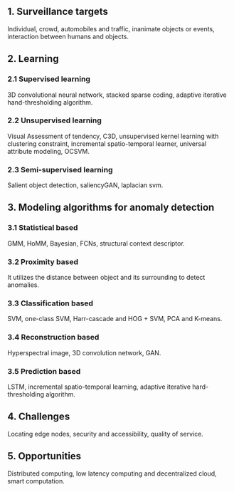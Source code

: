 <h2>1. Surveillance targets</h2>
Individual, crowd, automobiles and traffic, inanimate objects or events, interaction between humans and objects.
<h2>2. Learning</h2>
<h3>2.1 Supervised learning</h3>
3D convolutional neural network, stacked sparse coding, adaptive iterative hand-thresholding algorithm.
<h3>2.2 Unsupervised learning</h3>
Visual Assessment of tendency, C3D, unsupervised kernel learning with clustering constraint, incremental spatio-temporal learner, universal attribute modeling, OCSVM.
<h3>2.3 Semi-supervised learning</h3>
Salient object detection, saliencyGAN, laplacian svm.
<h2>3. Modeling algorithms for anomaly detection</h2>
<h3>3.1 Statistical based</h3>
GMM, HoMM, Bayesian, FCNs, structural context descriptor.
<h3>3.2 Proximity based</h3>
It utilizes the distance between object and its surrounding to detect anomalies.
<h3>3.3 Classification based</h3>
SVM, one-class SVM, Harr-cascade and HOG + SVM, PCA and K-means.
<h3>3.4 Reconstruction based</h3>
Hyperspectral image, 3D convolution network, GAN.
<h3>3.5 Prediction based</h3>
LSTM, incremental spatio-temporal learning, adaptive iterative hard-thresholding algorithm.
<h2>4. Challenges</h2>
Locating edge nodes, security and accessibility, quality of service.
<h2>5. Opportunities</h2>
Distributed computing, low latency computing and decentralized cloud, smart computation.